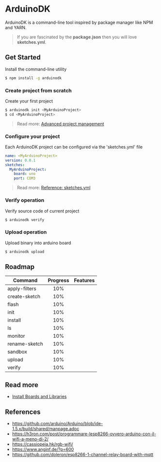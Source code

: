 # ArduinoDK

ArduinoDK is a command-line tool inspired by package manager like NPM and YARN.

> If you are fascinated by the **package.json** then you will love **sketches.yml**.

## Get Started
Install the command-line utility
```bash
$ npm install -g arduinodk
```

### Create project from scratch
Create your first project
```bash
$ arduinodk init <MyArduinoProject>
$ cd <MyArduinoProject>
```
> Read more: [Advanced project management](https://github.com/fulminati/arduinodk/wiki/advanced-project-management)

### Configure your project
Each ArduinoDK project can be configured via the 'sketches.yml' file
```yml
name: <MyArduinoProject>
version: 0.0.1
sketches:
  MyArduinoProject:
    board: uno
    port: COM3
```
> Read more: [Reference: sketches.yml](https://github.com/fulminati/arduinodk/wiki/Reference:-sketches.yml)

### Verify operation
Verify source code of current project
```bash
$ arduinodk verify
```

### Upload operation
Upload binary into arduino board
```bash
$ arduinodk upload
```

## Roadmap

| Command       | Progress | Features |
|---------------|:--------:|----------|
| apply-filters | 10%      |          |
| create-sketch | 10%      |          |
| flash         | 10%      |          |
| init          | 10%      |          |
| install       | 10%      |          |
| ls            | 10%      |          |
| monitor       | 10%      |          |
| rename-sketch | 10%      |          |
| sandbox       | 10%      |          |
| upload        | 10%      |          |
| verify        | 10%      |          |

## Read more

 - [Install Boards and Libraries](https://github.com/fulminati/arduinodk/wiki/Install-boards-and-libraries)

## References
 - https://github.com/arduino/Arduino/blob/ide-1.5.x/build/shared/manpage.adoc
 - https://h3ron.com/post/programmare-lesp8266-ovvero-arduino-con-il-wifi-a-meno-di-2/
 - https://cassiopeia.hk/rgb-wifi/
 - https://www.anginf.de/?p=600
 - https://github.com/doleron/esp8266-1-channel-relay-board-with-mqtt
 
